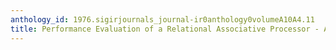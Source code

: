 ```yaml
---
anthology_id: 1976.sigirjournals_journal-ir0anthology0volumeA10A4.11
title: Performance Evaluation of a Relational Associative Processor - Abstract
---
```

